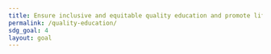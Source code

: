 ```yaml
---
title: Ensure inclusive and equitable quality education and promote lifelong learning opportunities for all
permalink: /quality-education/
sdg_goal: 4
layout: goal
---
```


